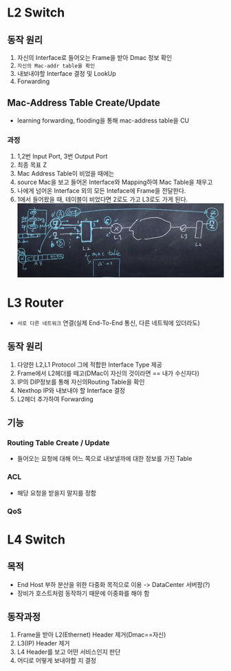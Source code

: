 # L2 Switch
## 동작 원리
1. 자신의 Interface로 들어오는 Frame을 받아 Dmac 정보 확인
1. `자신의 Mac-addr table을 확인`
1. 내보내야할 Interface 결정 및 LookUp
1. Forwarding

## Mac-Address Table Create/Update
-  learning forwarding, flooding을 통해 mac-address table을 CU
### 과정
1. 1,2번 Input Port, 3번 Output Port
1. 최종 목표 Z
1. Mac Address Table이 비었을 때에는
1. source Mac을 보고 들어온 Interface와 Mapping하여 Mac Table을 채우고
1.  나에게 넘어온 Interface 외의 모든 Inteface에 Frame을 전달한다.
1. 1에서 들어왔을 때, 테이블이 비었다면 2로도 가고 L3로도 가게 된다.
![hel](./image/L2layer.png)

# L3 Router
- `서로 다른 네트워크` 연결(실제 End-To-End 통신, 다른 네트웍에 있더라도)

## 동작 원리
1. 다양한 L2,L1 Protocol 그에 적합한 Interface Type 제공
1. Frame에서 L2헤더를 떼고(DMac이 자신의 것이라면 == 내가 수신자다)
1. IP의 DIP정보를 통해  자신의Routing Table을 확인
1. Nexthop IP와 내보내야 할 Interface 결정
1. L2헤더 추가하여 Forwarding 

## 기능
### Routing Table Create / Update
- 들어오는 요청에 대해 어느 쪽으로 내보낼까에 대한 정보를 가진 Table
### ACL
- 해당 요청을 받을지 말지를 정함
### QoS


# L4 Switch
## 목적
- End Host 부하 분산을 위한 다중화 목적으로 이용 -> DataCenter 서버팜(?)
- 장비가 호스트처럼 동작하기 때문에 이중화를 해야 함
## 동작과정
1. Frame을 받아 L2(Ethernet) Header 제거(Dmac==자신)
1. L3(IP) Header 제거
1. L4 Header를 보고 어떤 서비스인지 판단
1. 어디로 어떻게 보내야할 지 결정